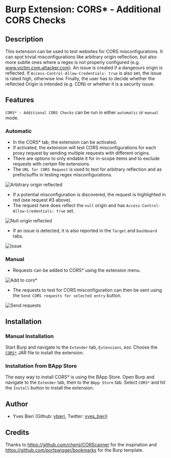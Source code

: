 # Burp Extension: CORS* - Additional CORS Checks
## Description
This extension can be used to test websites for CORS misconfigurations. 
It can spot trivial misconfigurations like arbitrary origin reflection, but also more sublte ones where a regex is not properly configured (e.g. www.victim.com.attacker.com).
An issue is created if a dangeours origin is reflected. If `Access-Control-Allow-Credentials: true` is also set, the issue is rated high, otherwise low. Finally, the user has to decide whether the reflected Origin is intended (e.g. CDN) or whether it is a security issue.

## Features
`CORS* - Additional CORS Checks` can be run in either `automatic` or `manual` mode.

### Automatic
* In the CORS* tab, the extension can be activated.
* If activated, the extension will test CORS misconfigurations for each proxy request by sending multiple requests with different origins.
* There are options to only endable it for in-scope items and to exclude requests with certain file extensions.
* The `URL for CORS Request` is used to test for arbitrary reflection and as prefix/suffix in testing regex misconfigurations.

![Arbitrary origin reflected](https://github.com/ybieri/Additional_CORS_Checks/blob/master/doc/arbitrary_origin.png)

* If a potential misconfiguration is discovered, the request is highlighted in red (see request #3 above). 
* The request here does reflect the `null` origin and has `Access-Control-Allow-Credentials: true` set.

![Null origin reflected](https://github.com/ybieri/Additional_CORS_Checks/blob/master/doc/null_origin.png)

* If an issue is detected, it is also reported in the `Target` and `Dashboard` tabs.

![Issue](https://github.com/ybieri/Additional_CORS_Checks/blob/master/doc/issue.png)

### Manual
* Requests can be added to CORS* using the extension menu.

![Add to cors*](https://github.com/ybieri/Additional_CORS_Checks/blob/master/doc/add_to_corsair.png)

* The requests to test for CORS misconfiguration can then be sent using the `Send CORS requests for selected entry` button.

![Send requests](https://github.com/ybieri/Additional_CORS_Checks/blob/master/doc/send_requests.png)

## Installation
### Manual Installation
Start Burp and navigate to the `Extender` tab, `Extensions`, `Add`. Choose the [`CORS*`](https://github.com/ybieri/Additional_CORS_Checks/blob/master/CORSair_v0.9.jar) JAR file to install the extension.

### Installation from BApp Store
The easy way to install CORS* is using the BApp Store. Open Burp and navigate to the `Extender` tab, then to the `BApp Store` tab. Select `CORS*` and hit the `Install` button to install the extension.

## Author
* Yves Bieri (Github: [ybieri](https://github.com/ybieri), Twitter: [yves_bieri](https://twitter.com/yves_bieri))

## Credits
Thanks to https://github.com/chenjj/CORScanner for the inspiration and https://github.com/portswigger/bookmarks for the Burp template.
